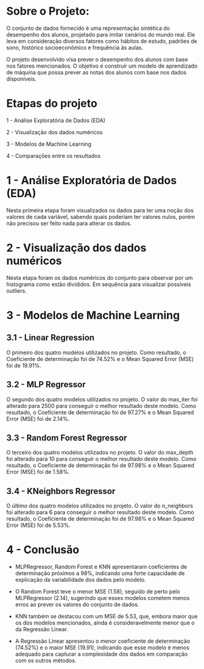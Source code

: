 # Sobre o Projeto:

O conjunto de dados fornecido é uma representação sintética do desempenho dos alunos, projetado para imitar cenários do mundo real. Ele leva em consideração diversos fatores como hábitos de estudo, padrões de sono, histórico socioeconômico e frequência às aulas.

O projeto desenvolvido visa prever o desempenho dos alunos com base nos fatores mencionados. O objetivo é construir um modelo de aprendizado de máquina que possa prever as notas dos alunos com base nos dados disponíveis. 

# Etapas do projeto

1 - Análise Exploratória de Dados (EDA)

2 - Visualização dos dados numéricos

3 - Modelos de Machine Learning

4 - Comparações entre os resultados

# 1 - Análise Exploratória de Dados (EDA)

Nesta primeira etapa foram visualizados os dados para ter uma noção dos valores de cada variável, sabendo quais poderiam ter valores nulos, porém não precisou ser feito nada para alterar os dados.

# 2 - Visualização dos dados numéricos

Nesta etapa foram os dados numéricos do conjunto para observar por um histograma como estão divididos. Em sequência para visualizar possíveis outliers.

# 3 - Modelos de Machine Learning

## 3.1 - Linear Regression

O primeiro dos quatro modelos utilizados no projeto. Como resultado, o Coeficiente de determinação foi de 74.52% e o Mean Squared Error (MSE) foi de 19.91%.

## 3.2 - MLP Regressor

O segundo dos quatro modelos utilizados no projeto. O valor do max_iter foi alterado para 2500 para conseguir o melhor resultado deste modelo. Como resultado, o Coeficiente de determinação foi de 97.27% e o Mean Squared Error (MSE) foi de 2.14%.

## 3.3 - Random Forest Regressor

O terceiro dos quatro modelos utilizados no projeto. O valor do max_depth foi alterado para 10 para conseguir o melhor resultado deste modelo. Como resultado, o Coeficiente de determinação foi de 97.98% e o Mean Squared Error (MSE) foi de 1.58%.

## 3.4 - KNeighbors Regressor

O último dos quatro modelos utilizados no projeto. O valor do n_neighbors foi alterado para 6 para conseguir o melhor resultado deste modelo. Como resultado, o Coeficiente de determinação foi de 97.98% e o Mean Squared Error (MSE) foi de 5.53%.

# 4 - Conclusão

* MLPRegressor, Random Forest e KNN apresentaram coeficientes de determinação próximos a 98%, indicando uma forte capacidade de explicação da variabilidade dos dados pelo modelo.

* O Random Forest teve o menor MSE (1.58), seguido de perto pelo MLPRegressor (2.14), sugerindo que esses modelos cometem menos erros ao prever os valores do conjunto de dados.

* KNN também se destacou com um MSE de 5.53, que, embora maior que os dos modelos mencionados, ainda é consideravelmente menor que o da Regressão Linear.

* A Regressão Linear apresentou o menor coeficiente de determinação (74.52%) e o maior MSE (19.91), indicando que esse modelo é menos adequado para capturar a complexidade dos dados em comparação com os outros métodos.





















